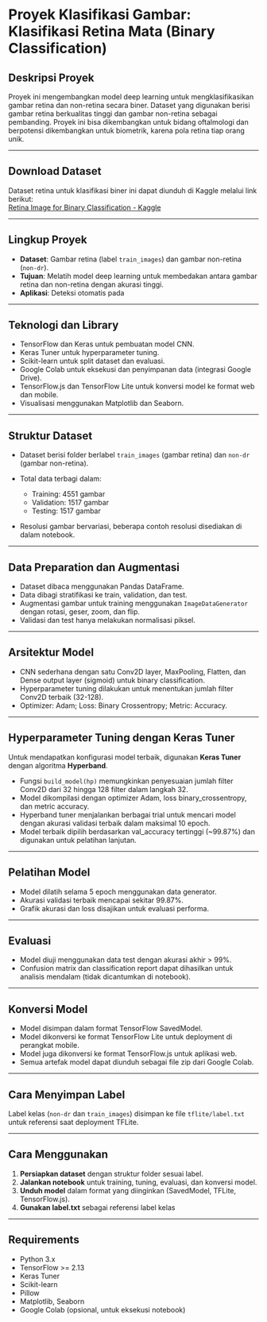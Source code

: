 # Proyek Klasifikasi Gambar: Klasifikasi Retina Mata (Binary Classification)

## Deskripsi Proyek

Proyek ini mengembangkan model deep learning untuk mengklasifikasikan gambar retina dan non-retina secara biner. Dataset yang digunakan berisi gambar retina berkualitas tinggi dan gambar non-retina sebagai pembanding. Proyek ini bisa dikembangkan untuk bidang oftalmologi dan berpotensi dikembangkan untuk biometrik, karena pola retina tiap orang unik.

---

## Download Dataset

Dataset retina untuk klasifikasi biner ini dapat diunduh di Kaggle melalui link berikut:  
[Retina Image for Binary Classification - Kaggle](https://www.kaggle.com/datasets/hardikchhipa28/retina-image-for-binary-classification/data)

---

## Lingkup Proyek

- **Dataset**: Gambar retina (label `train_images`) dan gambar non-retina (`non-dr`).
- **Tujuan**: Melatih model deep learning untuk membedakan antara gambar retina dan non-retina dengan akurasi tinggi.
- **Aplikasi**: Deteksi otomatis pada 

---

## Teknologi dan Library

- TensorFlow dan Keras untuk pembuatan model CNN.
- Keras Tuner untuk hyperparameter tuning.
- Scikit-learn untuk split dataset dan evaluasi.
- Google Colab untuk eksekusi dan penyimpanan data (integrasi Google Drive).
- TensorFlow.js dan TensorFlow Lite untuk konversi model ke format web dan mobile.
- Visualisasi menggunakan Matplotlib dan Seaborn.

---

## Struktur Dataset

- Dataset berisi folder berlabel `train_images` (gambar retina) dan `non-dr` (gambar non-retina).
- Total data terbagi dalam:

  - Training: 4551 gambar  
  - Validation: 1517 gambar  
  - Testing: 1517 gambar

- Resolusi gambar bervariasi, beberapa contoh resolusi disediakan di dalam notebook.

---

## Data Preparation dan Augmentasi

- Dataset dibaca menggunakan Pandas DataFrame.
- Data dibagi stratifikasi ke train, validation, dan test.
- Augmentasi gambar untuk training menggunakan `ImageDataGenerator` dengan rotasi, geser, zoom, dan flip.
- Validasi dan test hanya melakukan normalisasi piksel.

---

## Arsitektur Model

- CNN sederhana dengan satu Conv2D layer, MaxPooling, Flatten, dan Dense output layer (sigmoid) untuk binary classification.
- Hyperparameter tuning dilakukan untuk menentukan jumlah filter Conv2D terbaik (32-128).
- Optimizer: Adam; Loss: Binary Crossentropy; Metric: Accuracy.

---

## Hyperparameter Tuning dengan Keras Tuner

Untuk mendapatkan konfigurasi model terbaik, digunakan **Keras Tuner** dengan algoritma **Hyperband**.

- Fungsi `build_model(hp)` memungkinkan penyesuaian jumlah filter Conv2D dari 32 hingga 128 filter dalam langkah 32.
- Model dikompilasi dengan optimizer Adam, loss binary_crossentropy, dan metric accuracy.
- Hyperband tuner menjalankan berbagai trial untuk mencari model dengan akurasi validasi terbaik dalam maksimal 10 epoch.
- Model terbaik dipilih berdasarkan val_accuracy tertinggi (~99.87%) dan digunakan untuk pelatihan lanjutan.

---

## Pelatihan Model

- Model dilatih selama 5 epoch menggunakan data generator.
- Akurasi validasi terbaik mencapai sekitar 99.87%.
- Grafik akurasi dan loss disajikan untuk evaluasi performa.

---

## Evaluasi

- Model diuji menggunakan data test dengan akurasi akhir > 99%.
- Confusion matrix dan classification report dapat dihasilkan untuk analisis mendalam (tidak dicantumkan di notebook).

---

## Konversi Model

- Model disimpan dalam format TensorFlow SavedModel.
- Model dikonversi ke format TensorFlow Lite untuk deployment di perangkat mobile.
- Model juga dikonversi ke format TensorFlow.js untuk aplikasi web.
- Semua artefak model dapat diunduh sebagai file zip dari Google Colab.

---

## Cara Menyimpan Label

Label kelas (`non-dr` dan `train_images`) disimpan ke file `tflite/label.txt` untuk referensi saat deployment TFLite.

---

## Cara Menggunakan

1. **Persiapkan dataset** dengan struktur folder sesuai label.
2. **Jalankan notebook** untuk training, tuning, evaluasi, dan konversi model.
3. **Unduh model** dalam format yang diinginkan (SavedModel, TFLite, TensorFlow.js).
4. **Gunakan label.txt** sebagai referensi label kelas
---

## Requirements

- Python 3.x
- TensorFlow >= 2.13
- Keras Tuner
- Scikit-learn
- Pillow
- Matplotlib, Seaborn
- Google Colab (opsional, untuk eksekusi notebook)

